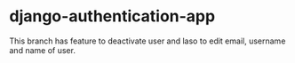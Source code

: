 # django-authentication-app
This branch has feature to deactivate user and laso to edit email, username and name of user.

